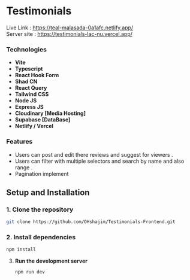 # Testimonials

Live Link : https://teal-malasada-0a1afc.netlify.app/ <br/>
Server site : https://testimonials-lac-nu.vercel.app/

### Technologies

- **Vite**
- **Typescript**
- **React Hook Form**
- **Shad CN**
- **React Query**
- **Tailwind CSS**
- **Node JS**
- **Express JS**
- **Cloudinary [Media Hosting]**
- **Supabase [DataBase]**
- **Netlify / Vercel**

### Features

- Users can post and edit there reviews and suggest for viewers .
- Users can filter with multiple selectors and search by name and also range .
- Pagination implement

## Setup and Installation

### 1. Clone the repository

```bash
git clone https://github.com/OHshajim/Testimonials-Frontend.git
```

### 2. **Install dependencies**

```bash
npm install
```

3. **Run the development server**

   ```bash
   npm run dev
   ```
